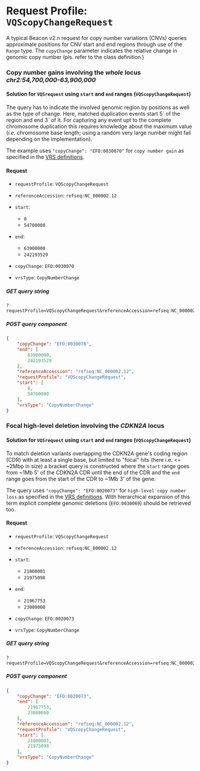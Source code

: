 # Request Profile: `VQScopyChangeRequest`

A typical Beacon v2.n request for copy number variations (CNVs) queries
approximate positions for CNV start and end regions through use of the
`Range` type. The `copyChange` parameter indicates the relative change in
genomic copy number (pls. refer to the class definition.)

### Copy number gains involving the _whole_ locus _chr2:54,700,000-63,900,000_

#### Solution for `VQSrequest` using `start` and `end` ranges (`VQScopyChangeRequest`)

The query has to indicate the involved genomic region by positions as well as the
type of change. Here, matched duplication events start 5\` of the region and end 3\`
of it. For capturing any event upt to the complete chromosome duplication this
requires knowledge about the maximum value (_i.e._ chromosome base length; using a
random very large number might fail depending on the implementation).

The example uses `"copyChange": "EFO:0030070"` for `copy number gain` as specified in the
[VRS definitions](https://vrs.ga4gh.org/en/latest/terms_and_model.html#systemic-variation).
#### Request 

    
* `requestProfile`: `VQScopyChangeRequest`    


    
* `referenceAccession`: `refseq:NC_000002.12`    


    
* `start`:     
    - `0`    
    - `54700000`        


    
* `end`:     
    - `63900000`    
    - `242193529`        


    
* `copyChange`: `EFO:0030070`    


    
* `vrsType`: `CopyNumberChange`    




##### GET query string
```
?requestProfile=VQScopyChangeRequest&referenceAccession=refseq:NC_000002.12&start=0,54700000&end=63900000,242193529&copyChange=EFO:0030070&vrsType=CopyNumberChange
```



##### POST query component 
```json
{
    "copyChange": "EFO:0030070",
    "end": [
        63900000,
        242193529
    ],
    "referenceAccession": "refseq:NC_000002.12",
    "requestProfile": "VQScopyChangeRequest",
    "start": [
        0,
        54700000
    ],
    "vrsType": "CopyNumberChange"
}
```


### Focal high-level deletion involving the _CDKN2A_ locus

#### Solution for `VQSrequest` using `start` and `end` ranges (`VQScopyChangeRequest`)

To match deletion variants overlapping the CDKN2A gene's coding region (CDR) with
at least a single base, but limited to "focal" hits (here i.e. <= ~2Mbp in size)
a bracket query is constructed where the `start` range goes  from ~1Mb 5\'
of the CDKN2A CDR until the end of the CDR and the `end` range goes from the
start of the CDR to ~1Mb 3\' of the gene. 

The query uses `"copyChange": "EFO:0020073"` for `high-level copy number loss`
as specified in the [VRS definitions](https://vrs.ga4gh.org/en/latest/terms_and_model.html#systemic-variation).
With hierarchical expansion of this term explicit complete genomic deletions
(`EFO:0030069`) should be retrieved too.
#### Request 

    
* `requestProfile`: `VQScopyChangeRequest`    


    
* `referenceAccession`: `refseq:NC_000002.12`    


    
* `start`:     
    - `21000001`    
    - `21975098`        


    
* `end`:     
    - `21967753`    
    - `23000000`        


    
* `copyChange`: `EFO:0020073`    


    
* `vrsType`: `CopyNumberChange`    




##### GET query string
```
?requestProfile=VQScopyChangeRequest&referenceAccession=refseq:NC_000002.12&start=21000001,21975098&end=21967753,23000000&copyChange=EFO:0020073&vrsType=CopyNumberChange
```



##### POST query component 
```json
{
    "copyChange": "EFO:0020073",
    "end": [
        21967753,
        23000000
    ],
    "referenceAccession": "refseq:NC_000002.12",
    "requestProfile": "VQScopyChangeRequest",
    "start": [
        21000001,
        21975098
    ],
    "vrsType": "CopyNumberChange"
}
```

